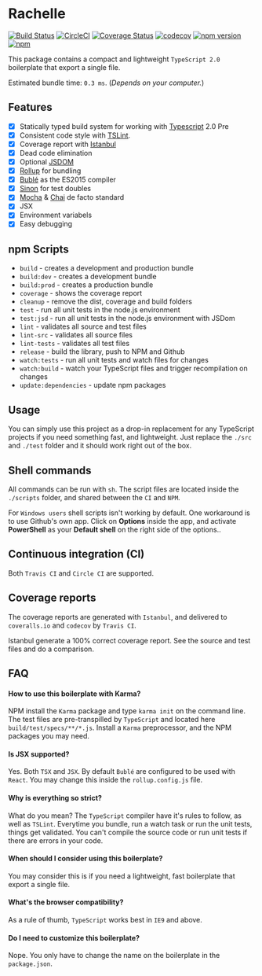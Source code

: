 # Rachelle

[![Build Status](https://travis-ci.org/Kflash/rachelle.svg?branch=master)](https://travis-ci.org/Kflash/rachelle)
[![CircleCI](https://circleci.com/gh/Kflash/rachelle.svg?style=svg)](https://circleci.com/gh/Kflash/rachelle)
[![Coverage Status](https://coveralls.io/repos/github/Kflash/rachelle/badge.svg?branch=master)](https://coveralls.io/github/Kflash/rachelle?branch=master)
[![codecov](https://codecov.io/gh/Kflash/rachelle/branch/master/graph/badge.svg)](https://codecov.io/gh/Kflash/rachelle)
[![npm version](https://badge.fury.io/js/rachelle.svg)](https://badge.fury.io/js/rachelle)
[![npm](https://img.shields.io/npm/l/express.svg?style=flat-square)](https://github.com/kflash/rachelle/blob/master/LICENSE.md)

This package contains a compact and lightweight `TypeScript 2.0` boilerplate that export a single file. 

Estimated bundle time: `0.3 ms`. (*Depends on your computer.*) 

## Features

- [x] Statically typed build system for working with [Typescript](https://www.typescriptlang.org/) 2.0 Pre
- [x] Consistent code style with [TSLint](https://palantir.github.io/tslint/).
- [x] Coverage report with [Istanbul](https://github.com/gotwarlost/istanbul)
- [x] Dead code elimination
- [x] Optional [JSDOM](https://github.com/tmpvar/jsdom) 
- [x] [Rollup](http://rollupjs.org/) for bundling
- [x] [Bublé](https://gitlab.com/Rich-Harris/buble) as the ES2015 compiler
- [x] [Sinon](http://sinonjs.org/) for test doubles
- [x] [Mocha](https://mochajs.org/) & [Chai](http://chaijs.com/) de facto standard
- [x] JSX
- [x] Environment variabels
- [x] Easy debugging

## npm Scripts

- `build` - creates a development and production bundle
- `build:dev`  - creates a development bundle
- `build:prod` - creates a production bundle
- `coverage` - shows the coverage report
- `cleanup` - remove the dist, coverage and build folders
- `test` - run all unit tests in the node.js environment
- `test:jsd` - run all unit tests in the node.js environment with JSDom
- `lint` - validates all source and test files
- `lint-src` - validates all source files
- `lint-tests` - validates all test files
- `release` - build the library, push to NPM and Github
- `watch:tests` - run all unit tests and watch files for changes
- `watch:build` - watch your TypeScript files and trigger recompilation on changes
- `update:dependencies` - update npm packages

## Usage
You can simply use this project as a drop-in replacement for any TypeScript projects if you need something fast, and lightweight. Just replace the `./src` and `./test` folder and it should work right out of the box.

## Shell commands

All commands can be run with `sh`. The script files are located inside the `./scripts` folder, and shared between
the `CI` and `NPM`.

For `Windows users` shell scripts isn't working by default. One workaround is to use Github's own app. Click on **Options** inside the app, and activate **PowerShell** as your **Default shell** on the right side of the options..


## Continuous integration (CI)

Both `Travis CI` and `Circle CI` are supported.

## Coverage reports

The coverage reports are generated with `Istanbul`, and delivered to `coveralls.io` and `codecov` by `Travis CI`.

Istanbul generate a 100% correct coverage report. See the source and test files and do a comparison.

## FAQ

#### How to use this boilerplate with Karma?

NPM install the `Karma` package and type `karma init` on the command line. The test files are pre-transpilled by `TypeScript` and located here `build/test/specs/**/*.js`.
Install a `Karma` preprocessor, and the NPM packages you may need.

#### Is JSX supported?

Yes. Both `TSX` and `JSX`. By default `Bublé` are configured to be used with `React`. You may change this inside the `rollup.config.js` file.

#### Why is everything so strict?

What do you mean? The `TypeScript` compiler have it's rules to follow, as well as `TSLint`. Everytime you bundle, run a watch task or
run the unit tests, things get validated. You can't compile the source code or run unit tests if there are errors in your code. 

#### When should I consider using this boilerplate?

You may consider this is if you need a lightweight, fast boilerplate that export a single file.

#### What's the browser compatibility?

As a rule of thumb, `TypeScript` works best in `IE9` and above.

#### Do I need to customize this boilerplate?

Nope. You only have to change the name on the boilerplate in the `package.json`.  
